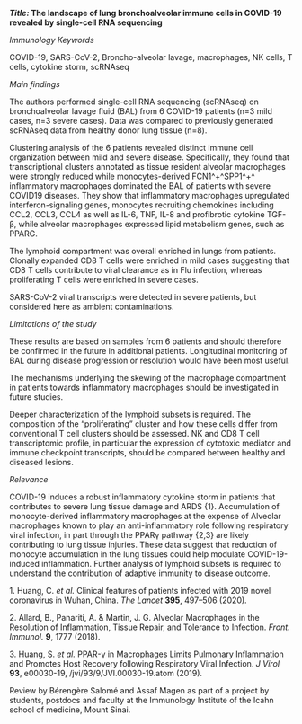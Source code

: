 ***Title:* The landscape of lung bronchoalveolar immune cells in
COVID-19 revealed by single-cell RNA sequencing**

*Immunology Keywords*

COVID-19, SARS-CoV-2, Broncho-alveolar lavage, macrophages, NK cells, T
cells, cytokine storm, scRNAseq

*Main findings*

The authors performed single-cell RNA sequencing (scRNAseq) on
bronchoalveolar lavage fluid (BAL) from 6 COVID-19 patients (n=3 mild
cases, n=3 severe cases). Data was compared to previously generated
scRNAseq data from healthy donor lung tissue (n=8).

Clustering analysis of the 6 patients revealed distinct immune cell
organization between mild and severe disease. Specifically, they found
that transcriptional clusters annotated as tissue resident alveolar
macrophages were strongly reduced while monocytes-derived FCN1^+^SPP1^+^
inflammatory macrophages dominated the BAL of patients with severe
COVID19 diseases. They show that inflammatory macrophages upregulated
interferon-signaling genes, monocytes recruiting chemokines including
CCL2, CCL3, CCL4 as well as IL-6, TNF, IL-8 and profibrotic cytokine
TGF-β, while alveolar macrophages expressed lipid metabolism genes, such
as PPARG.

The lymphoid compartment was overall enriched in lungs from patients.
Clonally expanded CD8 T cells were enriched in mild cases suggesting
that CD8 T cells contribute to viral clearance as in Flu infection,
whereas proliferating T cells were enriched in severe cases.

SARS-CoV-2 viral transcripts were detected in severe patients, but
considered here as ambient contaminations.

*Limitations of the study*

These results are based on samples from 6 patients and should therefore
be confirmed in the future in additional patients. Longitudinal
monitoring of BAL during disease progression or resolution would have
been most useful.

The mechanisms underlying the skewing of the macrophage compartment in
patients towards inflammatory macrophages should be investigated in
future studies.

Deeper characterization of the lymphoid subsets is required. The
composition of the “proliferating” cluster and how these cells differ
from conventional T cell clusters should be assessed. NK and CD8 T cell
transcriptomic profile, in particular the expression of cytotoxic
mediator and immune checkpoint transcripts, should be compared between
healthy and diseased lesions.

*Relevance*

COVID-19 induces a robust inflammatory cytokine storm in patients that
contributes to severe lung tissue damage and ARDS {1}. Accumulation of
monocyte-derived inflammatory macrophages at the expense of Alveolar
macrophages known to play an anti-inflammatory role following
respiratory viral infection, in part through the PPARγ pathway {2,3} are
likely contributing to lung tissue injuries. These data suggest that
reduction of monocyte accumulation in the lung tissues could help
modulate COVID-19-induced inflammation. Further analysis of lymphoid
subsets is required to understand the contribution of adaptive immunity
to disease outcome.

1\. Huang, C. *et al.* Clinical features of patients infected with 2019
novel coronavirus in Wuhan, China. *The Lancet* **395**, 497–506 (2020).

2\. Allard, B., Panariti, A. & Martin, J. G. Alveolar Macrophages in the
Resolution of Inflammation, Tissue Repair, and Tolerance to Infection.
*Front. Immunol.* **9**, 1777 (2018).

3\. Huang, S. *et al.* PPAR-γ in Macrophages Limits Pulmonary
Inflammation and Promotes Host Recovery following Respiratory Viral
Infection. *J Virol* **93**, e00030-19, /jvi/93/9/JVI.00030-19.atom
(2019).

Review by Bérengère Salomé and Assaf Magen as part of a project by
students, postdocs and faculty at the Immunology Institute of the Icahn
school of medicine, Mount Sinai.
